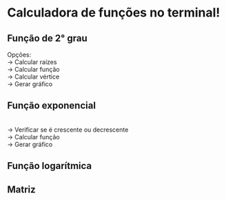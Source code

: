 <h1>Calculadora de funções no terminal!</h1>

<h2>Função de 2° grau</h2>
<p>
       Opções: 
<br>-> Calcular raízes
<br>-> Calcular função
<br>-> Calcular vértice
<br>-> Gerar gráfico
</p>

<h2>Função exponencial</h2>
<p>
<br>-> Verificar se é crescente ou decrescente
<br>-> Calcular função
<br>-> Gerar gráfico
</p>

<h2>Função logarítmica</h2>
<h2>Matriz</h2>